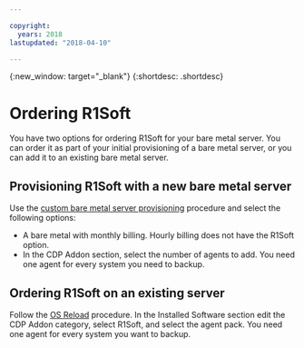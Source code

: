 ```yaml
---

copyright:
  years: 2018
lastupdated: "2018-04-10"

---
```


{:new_window: target="_blank"}
{:shortdesc: .shortdesc}

# Ordering R1Soft

You have two options for ordering R1Soft for your bare metal server. You can order it as part of your initial provisioning of a bare metal server, or you can add it to an existing bare metal server.

## Provisioning R1Soft with a new bare metal server
Use the [custom bare metal server provisioning](https://console.bluemix.net/docs/bare-metal/baremetal-provision.html#building-a-custom-bare-metal-server) procedure and select the following options:

* A bare metal with monthly billing. Hourly billing does not have the R1Soft option.
* In the CDP Addon section, select the number of agents to add. You need one agent for every system you need to backup.

## Ordering R1Soft on an existing server
Follow the [OS Reload](/docs/infrastructure/software/software/vsi_reload_os.html) procedure. In the Installed Software section edit the CDP Addon category, select R1Soft, and select the agent pack. You need one agent for every system you want to backup.
